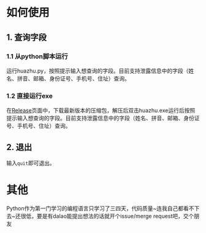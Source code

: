 # 如何使用
## 1. 查询字段
### 1.1 从python脚本运行
运行huazhu.py，按照提示输入想查询的字段。目前支持泄露信息中的字段（姓名、拼音、邮箱、身份证号、手机号、住址）查询。
### 1.2 直接运行exe
在[Release](https://github.com/Mark9804/huazhu_data/releases)页面中，下载最新版本的压缩包，解压后双击huazhu.exe运行后按照提示输入想查询的字段。目前支持泄露信息中的字段（姓名、拼音、邮箱、身份证号、手机号、住址）查询。
## 2. 退出
输入```quit```即可退出。

# 其他
Python作为第一门学习的编程语言只学习了三四天，代码质量~连我自己都看不下去~还很低，要是有dalao能提出想法的话就开个issue/merge request吧，交个朋友
